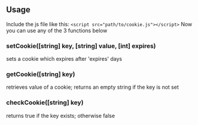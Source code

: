 <h2>Usage</h2>
Include the js file like this:
<code>&lt;script src="path/to/cookie.js"&gt;&lt;/script&gt;</code>
Now you can use any of the 3 functions below

<h3>setCookie([string] key, [string] value, [int] expires)</h3> 
sets a cookie which expires after 'expires' days

<h3>getCookie([string] key)</h3>
retrieves value of a cookie; returns an empty string if the key is not set

<h3>checkCookie([string] key)</h3>
returns true if the key exists; otherwise false
